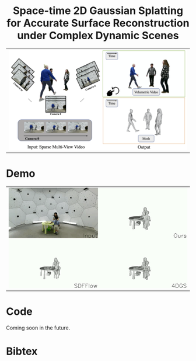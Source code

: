 <p align="center">

  <h1 align="center">Space-time 2D Gaussian Splatting for Accurate Surface Reconstruction under Complex Dynamic Scenes</h1>

  <table align="center">
    <tr>
    <td>
      <img src="assets/teaser.png">
    </td>
    </tr>
  </table>
  
# Demo
  <table align="center">
    <tr>
    <td>
      <img src="assets/videos/output.gif">
    </td>
    </tr>
  </table>


# Code

Coming soon in the future.

# Bibtex
